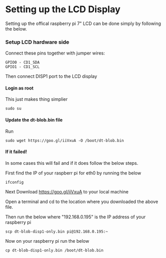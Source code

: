 # Setting up the LCD Display
Setting up the offical raspberry pi 7" LCD can be done simply by following the below. 

### Setup LCD hardware side
Connect these pins together with jumper wires:
```
GPIO0 - CD1_SDA
GPIO1 - CD1_SCL
```
Then connect DISP1 port to the LCD display

#### Login as root
This just makes thing simplier
```
sudo su
```
#### Update the dt-blob.bin file
Run 
```
sudo wget https://goo.gl/iiVxuA -O /boot/dt-blob.bin
```
#### If it failed!
In some cases this will fail and if it does follow the below steps.

First find the IP of your raspberr pi for eth0 by running the below
```
ifconfig
```
Next Download https://goo.gl/iiVxuA to your local machine

Open a terminal and cd to the location where you downloaded the above file.

Then run the below where "192.168.0.195" is the IP address of your raspberry pi
```
scp dt-blob-disp1-only.bin pi@192.168.0.195:~
```

Now on your raspberry pi run the below
```
cp dt-blob-disp1-only.bin /boot/dt-blob.bin
```









